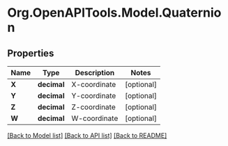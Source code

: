 # Org.OpenAPITools.Model.Quaternion

## Properties

Name | Type | Description | Notes
------------ | ------------- | ------------- | -------------
**X** | **decimal** | X-coordinate | [optional] 
**Y** | **decimal** | Y-coordinate | [optional] 
**Z** | **decimal** | Z-coordinate | [optional] 
**W** | **decimal** | W-coordinate | [optional] 

[[Back to Model list]](../README.md#documentation-for-models) [[Back to API list]](../README.md#documentation-for-api-endpoints) [[Back to README]](../README.md)

